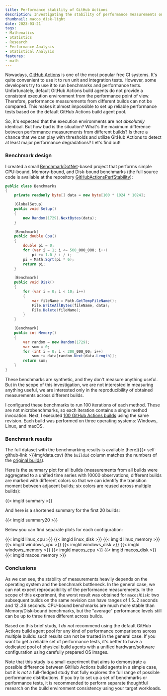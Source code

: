```yaml
---
title: Performance stability of GitHub Actions
description: Investigating the stability of performance measurements on GitHub Actions build agents using simple benchmarks.
thumbnail: macos_disk-light
date: 2023-03-21
tags:
- Mathematics
- Statistics
- Research
- Performance Analysis
- Statistical Analysis
features:
- math
---
```


Nowadays, [GitHub Actions](https://github.com/features/actions) is one of the most popular free CI systems.
It's quite convenient to use it to run unit and integration tests.
However, some developers try to use it to run benchmarks and performance tests.
Unfortunately, default GitHub Actions build agents do not provide
  a consistent execution environment from the performance point of view.
Therefore, performance measurements from different builds can not be compared.
This makes it almost impossible to set up reliable performance tests based
  on the default GitHub Actions build agent pool.

So, it's expected that the execution environments are not *absolutely* identical.
But how bad is the situation?
What's the maximum difference between performance measurements from different builds?
Is there a chance that we can play with thresholds and
  utilize GitHub Actions to detect at least major performance degradations?
Let's find out!

<!--more-->

### Benchmark design

I created a small [BenchmarkDotNet](https://github.com/dotnet/BenchmarkDotNet)-based project
  that performs simple CPU-bound, Memory-bound, and Disk-bound benchmarks
  (the full source code is available at the repository
    [GitHubActionsPerfStability](https://github.com/AndreyAkinshin/GitHubActionsPerfStability)):

```cs
public class Benchmarks
{
    private readonly byte[] data = new byte[100 * 1024 * 1024];

    [GlobalSetup]
    public void Setup()
    {
        new Random(1729).NextBytes(data);
    }

    [Benchmark]
    public double Cpu()
    {
        double pi = 0;
        for (var i = 1; i <= 500_000_000; i++)
            pi += 1.0 / i / i;
        pi = Math.Sqrt(pi * 6);
        return pi;
    }

    [Benchmark]
    public void Disk()
    {
        for (var i = 0; i < 10; i++)
        {
            var fileName = Path.GetTempFileName();
            File.WriteAllBytes(fileName, data);
            File.Delete(fileName);
        }
    }

    [Benchmark]
    public int Memory()
    {
        var random = new Random(1729);
        var sum = 0;
        for (int i = 0; i < 200_000_00; i++)
            sum += data[random.Next(data.Length)];
        return sum;
    }
}
```

These benchmarks are synthetic, and they don't measure anything useful.
But in the scope of this investigation, we are not interested in measuring anything useful,
  we are interested only in the reproducibility of obtained measurements across different builds.

I configured these benchmarks to run 100 iterations of each method.
These are not microbenchmarks, so each iteration contains a single method invocation.
Next, I executed [100 GitHub Actions builds](https://github.com/AndreyAkinshin/GitHubActionsPerfStability/actions)
  using the same revision.
Each build was performed on three operating systems: Windows, Linux, and macOS.

### Benchmark results

The full dataset with the benchmarking results is available [here]({{< self-github-link >}}img/data.csv)
  (the `buildId` column matches the numbers of
   the [original builds](https://github.com/AndreyAkinshin/GitHubActionsPerfStability/actions)).

Here is the summary plot for all builds
  (measurements from all builds were aggregated to a unified time series with 10000 observations;
   different builds are marked with different colors
     so that we can identify the transition moment between adjacent builds;
   six colors are reused across multiple builds):

{{< imgld summary >}}

And here is a shortened summary for the first 20 builds:

{{< imgld summary20 >}}

Below you can find separate plots for each configuration:

{{< imgld linux_cpu >}}
{{< imgld linux_disk >}}
{{< imgld linux_memory >}}
{{< imgld windows_cpu >}}
{{< imgld windows_disk >}}
{{< imgld windows_memory >}}
{{< imgld macos_cpu >}}
{{< imgld macos_disk >}}
{{< imgld macos_memory >}}

### Conclusions

As we can see, the stability of measurements heavily depends on the operating system and the benchmark bottleneck.
In the general case, we can not expect reproducibility of the performance measurements.
In the scope of this experiment, the worst result was obtained for `macos`/`Disk`:
  two subsequent builds on the same revision can have ranges of 1.5..2 seconds and 12..36 seconds.
CPU-bound benchmarks are much more stable than Memory/Disk-bound benchmarks,
  but the "average" performance levels still can be up to three times different across builds.

Based on this brief study, I *do not* recommend using the default GitHub Actions build agent pool
  for any kind of performance comparisons across multiple builds:
  such results can not be trusted in the general case.
If you want to get a reliable set of performance tests,
  it's better to have a dedicated pool of physical build agents with a unified hardware/software configuration
  using carefully prepared OS images.

Note that this study is a small experiment that aims to demonstrate a possible difference
  between GitHub Actions build agents in a simple case,
  but it *is not* a full-fledged study that fully explores the full range of possible performance distributions.
If you try to set up a set of benchmarks or performance tests,
  it is recommended to perform separate thoughtful research on the build environment consistency
  using your target workloads.
